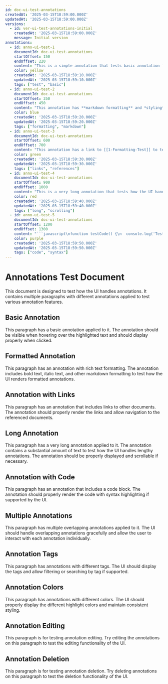 ```yaml
---
id: doc-ui-test-annotations
createdAt: '2025-03-15T18:59:00.000Z'
updatedAt: '2025-03-15T18:59:00.000Z'
versions:
  - id: ver-ui-test-annotations-initial
    createdAt: '2025-03-15T18:59:00.000Z'
    message: Initial version
annotations:
  - id: anno-ui-test-1
    documentId: doc-ui-test-annotations
    startOffset: 150
    endOffset: 220
    content: "This is a simple annotation that tests basic annotation functionality."
    color: yellow
    createdAt: '2025-03-15T18:59:10.000Z'
    updatedAt: '2025-03-15T18:59:10.000Z'
    tags: ["test", "basic"]
  - id: anno-ui-test-2
    documentId: doc-ui-test-annotations
    startOffset: 350
    endOffset: 450
    content: "This annotation has **markdown formatting** and *styling* to test rich text in annotations."
    color: blue
    createdAt: '2025-03-15T18:59:20.000Z'
    updatedAt: '2025-03-15T18:59:20.000Z'
    tags: ["formatting", "markdown"]
  - id: anno-ui-test-3
    documentId: doc-ui-test-annotations
    startOffset: 600
    endOffset: 700
    content: "This annotation has a link to [[1-Formatting-Test]] to test cross-references in annotations."
    color: green
    createdAt: '2025-03-15T18:59:30.000Z'
    updatedAt: '2025-03-15T18:59:30.000Z'
    tags: ["links", "references"]
  - id: anno-ui-test-4
    documentId: doc-ui-test-annotations
    startOffset: 900
    endOffset: 1000
    content: "This is a very long annotation that tests how the UI handles lengthy annotation content. It should wrap properly and be scrollable if necessary. The UI should provide a good reading experience even for annotations with substantial text content."
    color: red
    createdAt: '2025-03-15T18:59:40.000Z'
    updatedAt: '2025-03-15T18:59:40.000Z'
    tags: ["long", "scrolling"]
  - id: anno-ui-test-5
    documentId: doc-ui-test-annotations
    startOffset: 1200
    endOffset: 1300
    content: "```javascript\nfunction testCode() {\n  console.log('Testing code in annotations');\n}\n```"
    color: purple
    createdAt: '2025-03-15T18:59:50.000Z'
    updatedAt: '2025-03-15T18:59:50.000Z'
    tags: ["code", "syntax"]
---
```


# Annotations Test Document

This document is designed to test how the UI handles annotations. It contains multiple paragraphs with different annotations applied to test various annotation features.

## Basic Annotation

This paragraph has a basic annotation applied to it. The annotation should be visible when hovering over the highlighted text and should display properly when clicked.

## Formatted Annotation

This paragraph has an annotation with rich text formatting. The annotation includes bold text, italic text, and other markdown formatting to test how the UI renders formatted annotations.

## Annotation with Links

This paragraph has an annotation that includes links to other documents. The annotation should properly render the links and allow navigation to the referenced documents.

## Long Annotation

This paragraph has a very long annotation applied to it. The annotation contains a substantial amount of text to test how the UI handles lengthy annotations. The annotation should be properly displayed and scrollable if necessary.

## Annotation with Code

This paragraph has an annotation that includes a code block. The annotation should properly render the code with syntax highlighting if supported by the UI.

## Multiple Annotations

This paragraph has multiple overlapping annotations applied to it. The UI should handle overlapping annotations gracefully and allow the user to interact with each annotation individually.

## Annotation Tags

This paragraph has annotations with different tags. The UI should display the tags and allow filtering or searching by tag if supported.

## Annotation Colors

This paragraph has annotations with different colors. The UI should properly display the different highlight colors and maintain consistent styling.

## Annotation Editing

This paragraph is for testing annotation editing. Try editing the annotations on this paragraph to test the editing functionality of the UI.

## Annotation Deletion

This paragraph is for testing annotation deletion. Try deleting annotations on this paragraph to test the deletion functionality of the UI.
